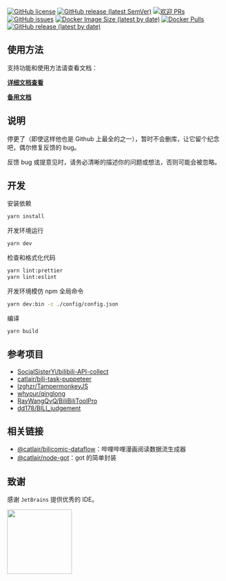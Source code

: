 [![GitHub license](https://img.shields.io/badge/license-MIT-blue.svg)](https://github.com/KudouRan/BiliTools/blob/main/LICENSE)
[![GitHub release (latest SemVer)](https://img.shields.io/github/v/release/KudouRan/BiliTools)](https://github.com/KudouRan/BiliTools/releases)
[![欢迎 PRs](https://img.shields.io/badge/PRs-welcome-brightgreen.svg)](https://github.com/KudouRan/BiliTools/pulls)
[![GitHub issues](https://img.shields.io/github/issues/KudouRan/BiliTools)](https://github.com/KudouRan/BiliTools/issues)
[![Docker Image Size (latest by date)](https://img.shields.io/docker/image-size/catlair/bilioutils)](https://hub.docker.com/repository/docker/catlair/bilioutils)
[![Docker Pulls](https://img.shields.io/docker/pulls/catlair/bilioutils)](https://hub.docker.com/repository/docker/catlair/bilioutils)
[![GitHub release (latest by date)](https://img.shields.io/github/downloads/KudouRan/BiliTools/total)](https://github.com/KudouRan/BiliTools/releases/latest)

## 使用方法

支持功能和使用方法请查看文档：

**[详细文档查看](https://btdocs.vercel.app/)**

**[备用文档](https://catlair.github.io/BiliOutils/)**

## 说明

停更了（即使这样他也是 Github 上最全的之一），暂时不会删库，让它留个纪念吧，偶尔修复反馈的 bug。

反馈 bug 或提意见时，请务必清晰的描述你的问题或想法，否则可能会被忽略。

## 开发

安装依赖

```bash
yarn install
```

开发环境运行

```bash
yarn dev
```

检查和格式化代码

```bash
yarn lint:prettier
yarn lint:eslint
```

开发环境模仿 npm 全局命令

```bash
yarn dev:bin -c ./config/config.json
```

编译

```bash
yarn build
```

## 参考项目

- [SocialSisterYi/bilibili-API-collect](https://github.com/SocialSisterYi/bilibili-API-collect)
- [catlair/bili-task-puppeteer](https://github.com/catlair/bili-task-puppeteer)
- [lzghzr/TampermonkeyJS](https://github.com/lzghzr/TampermonkeyJS)
- [whyour/qinglong](https://github.com/whyour/qinglong)
- [RayWangQvQ/BiliBiliToolPro](https://github.com/RayWangQvQ/BiliBiliToolPro)
- [dd178/BILI_judgement](https://github.com/dd178/BILI_judgement)

## 相关链接

- [@catlair/bilicomic-dataflow](https://www.npmjs.com/package/@catlair/bilicomic-dataflow)：哔哩哔哩漫画阅读数据流生成器
- [@catlair/node-got](https://www.npmjs.com/package/@catlair/node-got)：got 的简单封装

## 致谢

感谢 `JetBrains` 提供优秀的 IDE。

<a href="https://www.jetbrains.com/zh-cn/community/opensource" target="_blank">
<img src="https://tva1.sinaimg.cn/large/008eGmZEly1gov9g3tzrnj30u00wj0tn.jpg" width="150"/>
</a>
